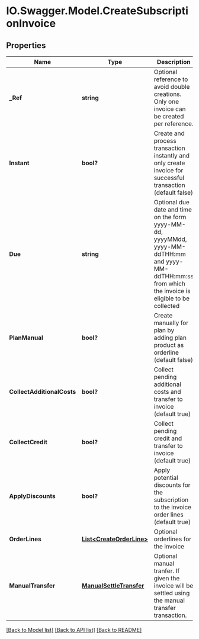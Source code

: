 # IO.Swagger.Model.CreateSubscriptionInvoice
## Properties

Name | Type | Description | Notes
------------ | ------------- | ------------- | -------------
**_Ref** | **string** | Optional reference to avoid double creations. Only one invoice can be created per reference. | [optional] 
**Instant** | **bool?** | Create and process transaction instantly and only create invoice for successful transaction (default false) | [optional] [default to false]
**Due** | **string** | Optional due date and time on the form yyyy-MM-dd, yyyyMMdd, yyyy-MM-ddTHH:mm and yyyy-MM-ddTHH:mm:ss from which the invoice is eligible to be collected | [optional] 
**PlanManual** | **bool?** | Create manually for plan by adding plan product as orderline (default false) | [optional] [default to false]
**CollectAdditionalCosts** | **bool?** | Collect pending additional costs and transfer to invoice (default true) | [optional] [default to false]
**CollectCredit** | **bool?** | Collect pending credit and transfer to invoice (default true) | [optional] [default to false]
**ApplyDiscounts** | **bool?** | Apply potential discounts for the subscription to the invoice order lines (default true) | [optional] [default to false]
**OrderLines** | [**List&lt;CreateOrderLine&gt;**](CreateOrderLine.md) | Optional orderlines for the invoice | [optional] 
**ManualTransfer** | [**ManualSettleTransfer**](ManualSettleTransfer.md) | Optional manual tranfer. If given the invoice will be settled using the manual transfer transaction. | [optional] 

[[Back to Model list]](../README.md#documentation-for-models) [[Back to API list]](../README.md#documentation-for-api-endpoints) [[Back to README]](../README.md)

